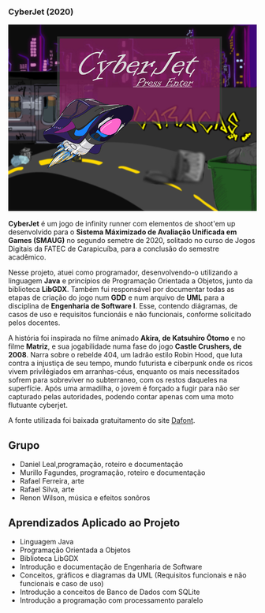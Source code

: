 ### CyberJet (2020)

![CyberJet](https://github.com/MurilloFagundesAS/MurilloFagundesAS.github.io/blob/master/Imagens/CyberJet.jpg)

  **CyberJet** é um jogo de infinity runner com elementos de shoot'em up desenvolvido para o **Sistema Máximizado de Avaliação Unificada em Games (SMAUG)** no segundo semetre de 2020, solitado no curso de Jogos Digitais da FATEC de Carapicuíba, para a conclusão do semestre acadêmico.
  
  Nesse projeto, atuei como programador, desenvolvendo-o utilizando a linguagem **Java** e princípios de Programação Orientada a Objetos, junto da biblioteca **LibGDX**. Também fui responsável por documentar todas as etapas de criação do jogo num **GDD** e num arquivo de **UML** para a disciplina de **Engenharia de Software I**. Esse, contendo diágramas, de casos de uso e requisitos funcionáis e não funcionais, conforme solicitado pelos docentes.
  
  A história foi inspirada no filme animado **Akira, de Katsuhiro Ôtomo** e no filme **Matriz**, e sua jogabilidade numa fase do jogo **Castle Crushers, de 2008**. Narra sobre o rebelde 404, um ladrão estilo Robin Hood, que luta contra a injustiça de seu tempo, mundo futurista e ciberpunk onde os ricos vivem privilégiados em arranhas-céus, enquanto os mais necessitados sofrem para sobreviver no subterraneo, com os restos daqueles na superfície. Após uma armadilha, o jovem é forçado a fugir para não ser capturado pelas autoridades, podendo contar apenas com uma moto flutuante cyberjet.
  
  A fonte utilizada foi baixada gratuitamento do site [Dafont](https://www.dafont.com/pt/).
  
## Grupo
- Daniel Leal,programação, roteiro e documentação
- Murillo Fagundes, programação, roteiro e documentação
- Rafael Ferreira, arte
- Rafael Silva, arte
- Renon Wilson, música e efeitos sonôros

## Aprendizados Aplicado ao Projeto
- Linguagem Java
- Programação Orientada a Objetos
- Biblioteca LibGDX
- Introdução e documentação de Engenharia de Software
- Conceitos, gráficos e diagramas da UML (Requisitos funcionais e não funcionais e caso de uso)
- Introdução a conceitos de Banco de Dados com SQLite
- Introdução a programação com processamento paralelo
